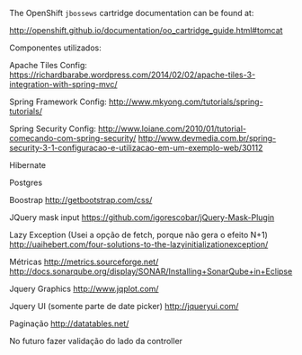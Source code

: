 The OpenShift `jbossews` cartridge documentation can be found at:

http://openshift.github.io/documentation/oo_cartridge_guide.html#tomcat


Componentes utilizados:

Apache Tiles
Config: https://richardbarabe.wordpress.com/2014/02/02/apache-tiles-3-integration-with-spring-mvc/

Spring Framework
Config: 
http://www.mkyong.com/tutorials/spring-tutorials/

Spring Security
Config:
http://www.loiane.com/2010/01/tutorial-comecando-com-spring-security/
http://www.devmedia.com.br/spring-security-3-1-configuracao-e-utilizacao-em-um-exemplo-web/30112

Hibernate

Postgres

Boostrap
http://getbootstrap.com/css/

JQuery mask input
https://github.com/igorescobar/jQuery-Mask-Plugin

Lazy Exception (Usei a opção de fetch, porque não gera o efeito N+1)
http://uaihebert.com/four-solutions-to-the-lazyinitializationexception/

Métricas
http://metrics.sourceforge.net/
http://docs.sonarqube.org/display/SONAR/Installing+SonarQube+in+Eclipse

Jquery Graphics
http://www.jqplot.com/

Jquery UI (somente parte de date picker)
http://jqueryui.com/

Paginação
http://datatables.net/


No futuro fazer validação do lado da controller
